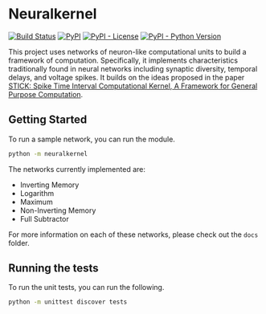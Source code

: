 # Neuralkernel
[![Build Status](https://travis-ci.com/nstebbins/benosman-models.svg?token=wq8kpkt8TaRN17x6BNtj&branch=master)](https://travis-ci.com/nstebbins/benosman-models)
[![PyPI](https://img.shields.io/pypi/v/neuralkernel.svg)](https://pypi.python.org/pypi/neuralkernel)
[![PyPI - License](https://img.shields.io/pypi/l/neuralkernel.svg)](https://pypi.python.org/pypi/neuralkernel)
[![PyPI - Python Version](https://img.shields.io/pypi/pyversions/neuralkernel.svg)](https://pypi.python.org/pypi/neuralkernel)

This project uses networks of neuron-like computational units to build a framework of computation. Specifically, it implements characteristics traditionally found in neural networks including synaptic diversity, temporal delays, and voltage spikes. It builds on the ideas proposed in the paper [STICK: Spike Time Interval Computational Kernel, A Framework for General Purpose Computation](https://arxiv.org/abs/1507.06222).

## Getting Started

To run a sample network, you can run the module.

```bash
python -m neuralkernel
```

The networks currently implemented are:

* Inverting Memory
* Logarithm
* Maximum
* Non-Inverting Memory
* Full Subtractor

For more information on each of these networks, please check out the `docs` folder.

## Running the tests

To run the unit tests, you can run the following.

```bash
python -m unittest discover tests
```
